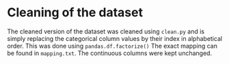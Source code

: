 # Cleaning of the dataset

The cleaned version of the dataset was cleaned using `clean.py` and is simply replacing the categorical column values by their index in alphabetical order. This was done using `pandas.df.factorize()`
The exact mapping can be found in `mapping.txt`.
The continuous columns were kept unchanged.
